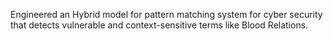 Engineered an Hybrid model for pattern matching system for cyber security that detects vulnerable
and context-sensitive terms like Blood Relations.
